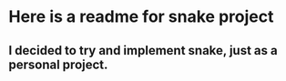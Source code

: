 # Here is a readme for snake project

## I decided to try and implement snake, just as a personal project.


